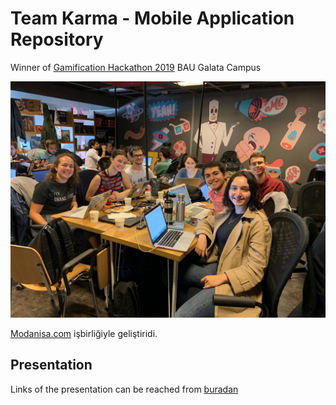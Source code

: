 # Team Karma - Mobile Application Repository
Winner of <a href="//www.gamificationhackathon.com/">Gamification Hackathon 2019</a>
BAU Galata Campus

![Hybrid Takım Fotoğrafı](./src/assets/karma-team.jpeg)

<a href="//modanisa.com">Modanisa.com</a> işbirliğiyle geliştiridi.

## Presentation
Links of the presentation can be reached from <a href="sample-presentation">buradan</a> 
